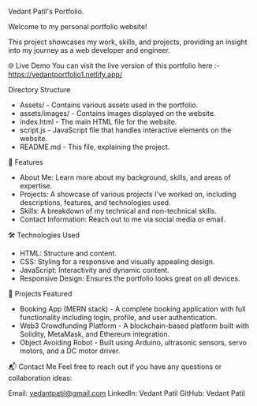 Vedant Patil's Portfolio.

Welcome to my personal portfolio website!

This project showcases my work, skills, and projects, providing an insight into my journey as a web developer and engineer.

🌐 Live Demo You can visit the live version of this portfolio here :- https://vedantportfolio1.netlify.app/

Directory Structure
- Assets/ - Contains various assets used in the portfolio.
- assets/images/ - Contains images displayed on the website.
- index.html - The main HTML file for the website.
- script.js - JavaScript file that handles interactive elements on the website.
- README.md - This file, explaining the project.
  
🚀 Features
- About Me: Learn more about my background, skills, and areas of expertise.
- Projects: A showcase of various projects I've worked on, including descriptions, features, and technologies used.
- Skills: A breakdown of my technical and non-technical skills.
- Contact Information: Reach out to me via social media or email.

🛠️ Technologies Used
- HTML: Structure and content.
- CSS: Styling for a responsive and visually appealing design.
- JavaScript: Interactivity and dynamic content.
- Responsive Design: Ensures the portfolio looks great on all devices.

🎯 Projects Featured
- Booking App (MERN stack) - A complete booking application with full functionality including login, profile, and user authentication.
- Web3 Crowdfunding Platform - A blockchain-based platform built with Solidity, MetaMask, and Ethereum integration.
- Object Avoiding Robot - Built using Arduino, ultrasonic sensors, servo motors, and a DC motor driver.

📬 Contact Me Feel free to reach out if you have any questions or collaboration ideas:

Email: vedantpatil@gmail.com LinkedIn: Vedant Patil GitHub: Vedant Patil



